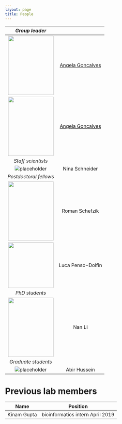 ```yaml
---
layout: page
title: People
---
```


| *Group leader* | |
:-------------------------:|:-------------------------:
<img src="IMG_9654 copy.jpg" data-canonical-src="IMG_9654 copy.jpg" width="150" height="195" /> |  [Angela Goncalves](https://goncalves-lab.github.io/angela/)
<img src="https://www.dkfz.de/en/somatische-evolution-frueherkennung/Images/Goncalves-Filimon-Angela_8.jpg" data-canonical-src="https://www.dkfz.de/en/somatische-evolution-frueherkennung/Images/Goncalves-Filimon-Angela_8.jpg" width="150" height="195" /> |  [Angela Goncalves](https://goncalves-lab.github.io/angela/)
| *Staff scientists* | |
![placeholder](http://placehold.it/150x150 "Small example image") | Nina Schneider
| *Postdoctoral fellows* | |
<img src="https://www.dkfz.de/en/somatische-evolution-frueherkennung/Images/Schefzik_1.jpg" data-canonical-src="https://www.dkfz.de/en/somatische-evolution-frueherkennung/Images/Schefzik_1.jpg" width="150" height="195" /> | Roman Schefzik
<img src="https://www.dkfz.de/en/somatische-evolution-frueherkennung/Images/luca-penso-dolfin-web.jpg" data-canonical-src="https://www.dkfz.de/en/somatische-evolution-frueherkennung/Images/luca-penso-dolfin-web.jpg" width="150" height="150" /> | Luca Penso-Dolfin
| *PhD students* | |
<img src="https://www.dkfz.de/en/somatische-evolution-frueherkennung/Images/Li.2.jpg" data-canonical-src="https://www.dkfz.de/en/somatische-evolution-frueherkennung/Images/Li.2.jpg" width="150" height="195" /> | Nan Li
| *Graduate students* | |
![placeholder](http://placehold.it/150x150 "Small example image") | Abir Hussein 

# Previous lab members

| Name | Position |
:-------------------------:|:-------------------------:
Kinam Gupta | bioinformatics intern April 2019

